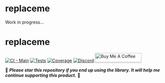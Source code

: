 # replaceme
Work in progress...
# replaceme
[![CI - Main](https://github.com/mandarons/replaceme/actions/workflows/ci-main-test-coverage.yml/badge.svg)](https://github.com/mandarons/replaceme/actions/workflows/ci-main-test-coverage.yml)
[![Tests](https://mandarons.github.io/replaceme/badges/tests.svg)](https://mandarons.github.io/replaceme/test-results/)
[![Coverage](https://mandarons.github.io/replaceme/badges/coverage.svg)](https://mandarons.github.io/replaceme/test-coverage/index.html)
[![Discord](https://img.shields.io/discord/871555550444408883?style=for-the-badge)](https://discord.gg/HfAXY2ykhp)
<a href="https://www.buymeacoffee.com/mandarons" target="_blank"><img src="https://www.buymeacoffee.com/assets/img/custom_images/orange_img.png" alt="Buy Me A Coffee" style="height: 30px !important;width: 150px !important;box-shadow: 0px 3px 2px 0px rgba(190, 190, 190, 0.5) !important;-webkit-box-shadow: 0px 3px 2px 0px rgba(190, 190, 190, 0.5) !important;" ></a>

:love_you_gesture: ***Please star this repository if you end up using the library. It will help me continue supporting this product.*** :pray:

